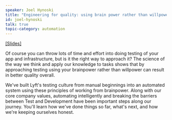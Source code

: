 ```yaml
---
speaker: Joel Hynoski
title: "Engineering for quality: using brain power rather than willpower"
id: joel-hynoski
talk: true
topic-category: automation
---
```

<a href="http://europeantestingconference.eu/slides17/JoelHynoski.pdf">[Slides]</a>

Of course you can throw lots of time and effort into doing testing of your app and infrastructure, but is it the right way to approach it? The science of the way we think and apply our knowledge to tasks shows that by approaching testing using your brainpower rather than willpower can result in better quality overall.

We've built Lyft's testing culture from manual beginnings into an automated system using these principles of working from brainpower. Along with our core company values, automating intelligently and breaking the barriers between Test and Development have been important steps along our journey. You'll learn how we've done things so far, what's next, and how we're keeping ourselves honest.
